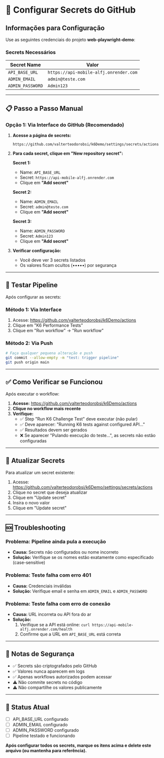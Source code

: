 # 🔐 Configurar Secrets do GitHub

## Informações para Configuração

Use as seguintes credenciais do projeto **web-playwright-demo**:

### Secrets Necessários

| Secret Name | Valor |
|-------------|-------|
| `API_BASE_URL` | `https://api-mobile-alfj.onrender.com` |
| `ADMIN_EMAIL` | `admin@teste.com` |
| `ADMIN_PASSWORD` | `Admin123` |

---

## 📋 Passo a Passo Manual

### Opção 1: Via Interface do GitHub (Recomendado)

1. **Acesse a página de secrets:**
   ```
   https://github.com/valterteodorobsi/k6Demo/settings/secrets/actions
   ```

2. **Para cada secret, clique em "New repository secret":**

   **Secret 1:**
   - Name: `API_BASE_URL`
   - Secret: `https://api-mobile-alfj.onrender.com`
   - Clique em **"Add secret"**

   **Secret 2:**
   - Name: `ADMIN_EMAIL`
   - Secret: `admin@teste.com`
   - Clique em **"Add secret"**

   **Secret 3:**
   - Name: `ADMIN_PASSWORD`
   - Secret: `Admin123`
   - Clique em **"Add secret"**

3. **Verificar configuração:**
   - Você deve ver 3 secrets listados
   - Os valores ficam ocultos (•••••) por segurança

---

## 🚀 Testar Pipeline

Após configurar as secrets:

### Método 1: Via Interface
1. Acesse: https://github.com/valterteodorobsi/k6Demo/actions
2. Clique em "K6 Performance Tests"
3. Clique em "Run workflow" → "Run workflow"

### Método 2: Via Push
```bash
# Faça qualquer pequena alteração e push
git commit --allow-empty -m "test: trigger pipeline"
git push origin main
```

---

## ✅ Como Verificar se Funcionou

Após executar o workflow:

1. **Acesse:** https://github.com/valterteodorobsi/k6Demo/actions
2. **Clique no workflow mais recente**
3. **Verifique:**
   - ✅ Step "Run K6 Challenge Test" deve executar (não pular)
   - ✅ Deve aparecer: "Running K6 tests against configured API..."
   - ✅ Resultados devem ser gerados
   - ❌ Se aparecer "Pulando execução do teste...", as secrets não estão configuradas

---

## 🔄 Atualizar Secrets

Para atualizar um secret existente:

1. Acesse: https://github.com/valterteodorobsi/k6Demo/settings/secrets/actions
2. Clique no secret que deseja atualizar
3. Clique em "Update secret"
4. Insira o novo valor
5. Clique em "Update secret"

---

## 🆘 Troubleshooting

### Problema: Pipeline ainda pula a execução
- **Causa:** Secrets não configurados ou nome incorreto
- **Solução:** Verifique se os nomes estão exatamente como especificado (case-sensitive)

### Problema: Teste falha com erro 401
- **Causa:** Credenciais inválidas
- **Solução:** Verifique email e senha em `ADMIN_EMAIL` e `ADMIN_PASSWORD`

### Problema: Teste falha com erro de conexão
- **Causa:** URL incorreta ou API fora do ar
- **Solução:** 
  1. Verifique se a API está online: `curl https://api-mobile-alfj.onrender.com/health`
  2. Confirme que a URL em `API_BASE_URL` está correta

---

## 📝 Notas de Segurança

- ✅ Secrets são criptografados pelo GitHub
- ✅ Valores nunca aparecem em logs
- ✅ Apenas workflows autorizados podem acessar
- ⚠️ Não commite secrets no código
- ⚠️ Não compartilhe os valores publicamente

---

## 🎯 Status Atual

- [ ] API_BASE_URL configurado
- [ ] ADMIN_EMAIL configurado
- [ ] ADMIN_PASSWORD configurado
- [ ] Pipeline testado e funcionando

**Após configurar todos os secrets, marque os itens acima e delete este arquivo (ou mantenha para referência).**
